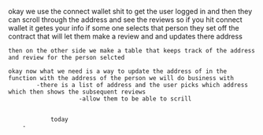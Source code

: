 okay we use the connect wallet shit to get the user logged in and then they can scroll through the address and see the reviews so if you hit connect wallet it getes your info
    if some one selects that person they set off the contract that will let them make a review and and updates there address 

    then on the other side we make a table that keeps track of the address and review for the person selcted 

    okay now what we need is a way to update the address of in the function with the address of the person we will do business with
            -there is a list of address and the user picks which address which then shows the subsequent reviews 
                        -allow them to be able to scrill


                today   
        -